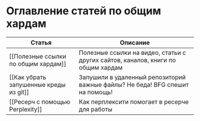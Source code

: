 # Оглавление статей по общим хардам



| Статья                                 | Описание                                                                         |
| -------------------------------------- | -------------------------------------------------------------------------------- |
| [[Полезные ссылки по общим хардам]]    | Полезные ссылки на видео, статьи с других сайтов, каналов, книги по общим хардам |
| [[Как убрать запушенные креды из git]] | Запушили в удаленный репозиторий важные файлы? Не беда! BFG спешит на помощь!    |
| [[Ресерч с помощью Perplexity]]        | Как перплексити помогает в ресерче для работы                                    |
